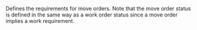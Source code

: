﻿Defines the requirements for move orders. Note that the move order status is defined in the same way as a work order status since a move order implies a work requirement.

